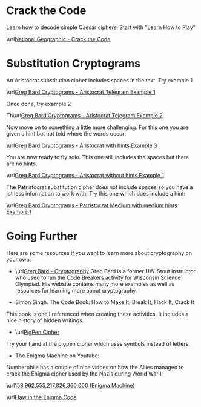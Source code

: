 # Crack the Code
Learn how to decode simple Caesar ciphers.  Start with "Learn How to Play"

\url[National Geographic - Crack the Code](https://kids.nationalgeographic.com/games/action-adventure/article/crack-the-code-1)

# Substitution Cryptograms

An Aristocrat substitution cipher includes spaces in the text.  Try example 1

\url[Greg Bard Cryptograms - Aristocrat Telegram Example 1](http://gregorybard.com/GeneratedFiles/0/A.html)

Once done, try example 2

Th\url[Greg Bard Cryptograms - Aristocrat Telegram Example 2](http://gregorybard.com/GeneratedFiles/0/B.html)

Now move on to something a little more challenging.  For this one you are given a hint but not told where the words occur:

\url[Greg Bard Cryptograms - Aristocrat with hints Example 3](http://gregorybard.com/GeneratedFiles/1/C.html)

You are now ready to fly solo.  This one still includes the spaces but there are no hints.

\url[Greg Bard Cryptograms - Aristocrat without hints Example 1](http://gregorybard.com/GeneratedFiles/2/A.html)

The Patristocrat substitution cipher does not include spaces so you have a lot less information to work with.  Try this one which does include a hint:

\url[Greg Bard Cryptograms - Patristocrat Medium with medium hints Example 1](http://gregorybard.com/GeneratedFiles/6/A.html)


# Going Further

Here are some resources if you want to learn more about cryptography on your own:

* \url[Greg Bard - Cryptography](http://gregorybard.com/cryptogram.html)
Greg Bard is a former UW-Stout instructor who used to run the Code Breakers activity for Wisconsin Science Olympiad.  His website contains many more examples as well 
as resources for learning more about cryptography.

* Simon Singh. The Code Book: How to Make It, Break It, Hack It, Crack It

This book is one I referenced when creating these activities.  It includes a nice history of hidden writings.

* \url[PigPen Cipher](https://crypto.interactive-maths.com/pigpen-cipher.html#act)

Try your hand at the pigpen cipher which uses symbols instead of letters.

* The Enigma Machine on Youtube:

Numberphile has a couple of nice vidoes on how the Allies managed to crack the Enigma cipher used by the Nazis during World War II

\url[158,962,555,217,826,360,000 (Enigma Machine)](https://youtu.be/G2_Q9FoD-oQ)

\url[Flaw in the Enigma Code ](https://youtu.be/V4V2bpZlqx8)

